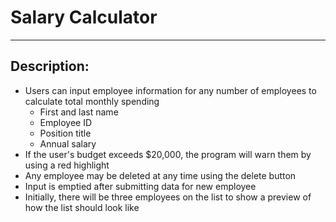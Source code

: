 # Salary Calculator
---
## Description:

- Users can input employee information for any number of employees to calculate total monthly spending
  - First and last name
  - Employee ID
  - Position title
  - Annual salary
- If the user's budget exceeds $20,000, the program will warn them by using a red highlight
- Any employee may be deleted at any time using the delete button
- Input is emptied after submitting data for new employee
- Initially, there will be three employees on the list to show a preview of how the list should look like
